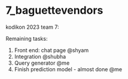# 7_baguettevendors
kodikon 2023 team 7:

Remaining tasks:
1. Front end: chat page @shyam
2. Integration @shubha
3. Query generator @me
4. Finish prediction model - almost done @me
